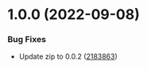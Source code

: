 # 1.0.0 (2022-09-08)


### Bug Fixes

* Update zip to 0.0.2 ([2183863](https://github.com/applandinc/semrel-playground/commit/218386304fcf9ac90069c21d1eefacae971b889e))
